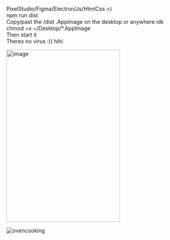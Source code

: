 PixelStudio/Figma/Electron/Js/HtmlCss >)  
npm run dist  
Copy/past the /dist .Appimage on the desktop or anywhere idk  
chmod +x ~/Desktop/*.AppImage  
Then start it  
Theres no virus :)) hihi  

<img width="298" height="451" alt="image" src="https://github.com/user-attachments/assets/8504cca3-6788-49c4-b3ce-dbac88382914" />

![ovencooking](https://github.com/user-attachments/assets/15b5854c-e8b4-4227-bcae-1e4746a01947)
